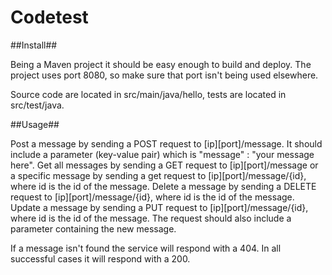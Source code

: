 Codetest
========

##Install##

Being a Maven project it should be easy enough to build and deploy. The project uses port 8080, so make sure that port isn't being used elsewhere.

Source code are located in src/main/java/hello, tests are located in src/test/java.

##Usage##

Post a message by sending a POST request to [ip][port]/message. It should include a parameter (key-value pair) which is "message" : "your message here".
Get all messages by sending a GET request to [ip][port]/message or a specific message by sending a get request to [ip][port]/message/{id}, where id is the id of the message.
Delete a message by sending a DELETE request to [ip][port]/message/{id}, where id is the id of the message.
Update a message by sending a PUT request to [ip][port]/message/{id}, where id is the id of the message. The request should also include a parameter containing the new message.

If a message isn't found the service will respond with a 404. In all successful cases it will respond with a 200.